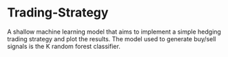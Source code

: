 # Trading-Strategy
A shallow machine learning model that aims to implement a simple hedging trading strategy and plot the results. The model used to generate buy/sell signals is the K random forest classifier.
